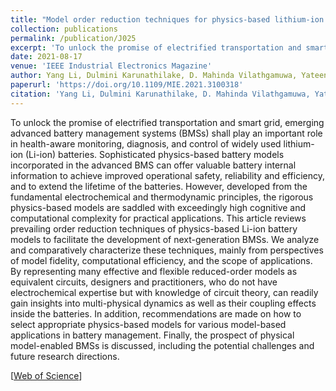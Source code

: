 ```yaml
---
title: "Model order reduction techniques for physics-based lithium-ion battery management: A survey"
collection: publications
permalink: /publication/J025
excerpt: 'To unlock the promise of electrified transportation and smart grid, emerging advanced battery management systems (BMSs) shall play an important role in health-aware monitoring, diagnosis, and control of widely used lithium-ion (Li-ion) batteries. Sophisticated physics-based battery models incorporated in the advanced BMS can offer valuable battery internal information to achieve improved operational safety, reliability and efficiency, and to extend the lifetime of the batteries. However, developed from the fundamental electrochemical and thermodynamic principles, the rigorous physics-based models are saddled with exceedingly high cognitive and computational complexity for practical applications. This article reviews prevailing order reduction techniques of physics-based Li-ion battery models to facilitate the development of next-generation BMSs. We analyze and comparatively characterize these techniques, mainly from perspectives of model fidelity, computational efficiency, and the scope of applications. By representing many effective and flexible reduced-order models as equivalent circuits, designers and practitioners, who do not have electrochemical expertise but with knowledge of circuit theory, can readily gain insights into multi-physical dynamics as well as their coupling effects inside the batteries. In addition, recommendations are made on how to select appropriate physics-based models for various model-based applications in battery management. Finally, the prospect of physical model-enabled BMSs is discussed, including the potential challenges and future research directions.'
date: 2021-08-17
venue: 'IEEE Industrial Electronics Magazine'
author: Yang Li, Dulmini Karunathilake, D. Mahinda Vilathgamuwa, Yateendra Mishra, Troy W. Farrell, San Shing Choi, and Changfu Zou
paperurl: 'https://doi.org/10.1109/MIE.2021.3100318'
citation: 'Yang Li, Dulmini Karunathilake, D. Mahinda Vilathgamuwa, Yateendra Mishra, Troy W. Farrell, San Shing Choi, and Changfu Zou, &quot;Model order reduction techniques for physics-based lithium-ion battery management: A survey,&quot; <i>IEEE Industrial Electronics Magazine</i>, vol. 16, no. 3, pp. 36-51, Sep. 2022, doi: 10.1109/MIE.2021.3100318.'
---
```


To unlock the promise of electrified transportation and smart grid, emerging advanced battery management systems (BMSs) shall play an important role in health-aware monitoring, diagnosis, and control of widely used lithium-ion (Li-ion) batteries. Sophisticated physics-based battery models incorporated in the advanced BMS can offer valuable battery internal information to achieve improved operational safety, reliability and efficiency, and to extend the lifetime of the batteries. However, developed from the fundamental electrochemical and thermodynamic principles, the rigorous physics-based models are saddled with exceedingly high cognitive and computational complexity for practical applications. This article reviews prevailing order reduction techniques of physics-based Li-ion battery models to facilitate the development of next-generation BMSs. We analyze and comparatively characterize these techniques, mainly from perspectives of model fidelity, computational efficiency, and the scope of applications. By representing many effective and flexible reduced-order models as equivalent circuits, designers and practitioners, who do not have electrochemical expertise but with knowledge of circuit theory, can readily gain insights into multi-physical dynamics as well as their coupling effects inside the batteries. In addition, recommendations are made on how to select appropriate physics-based models for various model-based applications in battery management. Finally, the prospect of physical model-enabled BMSs is discussed, including the potential challenges and future research directions.

[[Web of Science](https://www.webofscience.com/wos/woscc/full-record/WOS:000732288900001)] 
